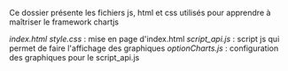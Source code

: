 Ce dossier présente les fichiers js, html et css utilisés pour apprendre à maîtriser le framework chartjs

*index.html*
*style.css* : mise en page d'index.html
*script_api.js* : script js qui permet de faire l'affichage des graphiques
*optionCharts.js* : configuration des graphiques pour le script_api.js
